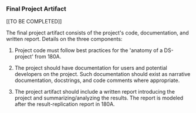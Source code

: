 ### Final Project Artifact

[[TO BE COMPLETED]]

The final project artifact consists of the project's code,
documentation, and written report. Details on the three components:

1.  Project code must follow best practices for the 'anatomy of a
    DS-project' from 180A.

2.  The project should have documentation for users and potential
    developers on the project. Such documentation should exist as
    narrative documentation, docstrings, and code comments where
    appropriate.

3.  The project artifact should include a written report introducing
    the project and summarizing/analyzing the results. The report is
    modeled after the result-replication report in 180A.



